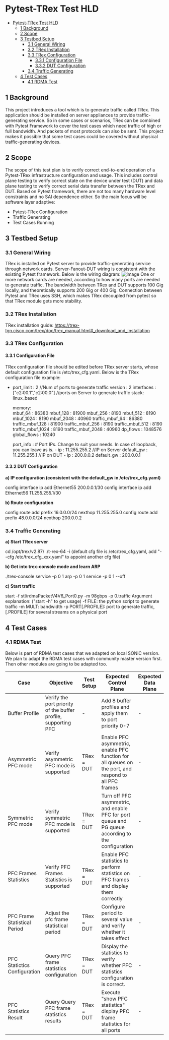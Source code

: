 # Pytest-TRex Test HLD

- [Pytest-TRex Test HLD](#pytest-trex-test-hld)
  * [1 Background](#1-background)
  * [2 Scope](#2-scope)
  * [3 Testbed Setup](#3-testbed-setup)
    + [3.1 General Wiring](#31-general-wiring)
    + [3.2 TRex Installation](#32-trex-installation)
    + [3.3 TRex Configuration](#33-trex-configuration)
      - [3.3.1 Configuration File](#331-configuration-file)
      - [3.3.2 DUT Configuration](#332-dut-configuration)
    + [3.4 Traffic Generating](#34-traffic-generating)
  * [4 Test Cases](#4-test-cases)
    + [4.1 RDMA Test](#41-rdma-test)

## 1 Background

This project introduces a tool which is to generate traffic called TRex. This application should be installed on server appliances to provide traffic-generating service. So in some cases or scenarios, TRex can be combined with Pytest Framework to cover the test cases which need traffic of high or full bandwidth. And packets of most protocols can also be sent. This project makes it possible that some test cases could be covered without physical traffic-generating devices.

## 2 Scope

The scope of this test plan is to verify correct end-to-end operation of a Pytest-TRex infrastructure configuration and usage. This includes control plane testing to verify correct state on the device under test (DUT) and data plane testing to verify correct serial data transfer between the TRex and DUT.
Based on Pytest framework, there are not too many hardware level constraints and no SAI dependence either. So the main focus will be software layer adaptive:
- Pytest-TRex Configuration
- Traffic Generating
- Test Cases Running

## 3 Testbed Setup

### 3.1 General Wiring

TRex is installed on Pytest server to provide traffic-generating service through network cards. Server-Fanout-DUT wiring is consistent with the existing Pytest framework.
Below is the wiring diagram:
![image](https://github.com/sonic-net/sonic-mgmt/assets/126938317/547cb37c-4a97-468c-9b7a-d7b7cbfbb86f)
One or more network cards are needed, according to how many ports are needed to generate traffic. The bandwidth between TRex and DUT supports 100 Gig locally, and theoretically supports 200 Gig or 400 Gig.
Connection between Pytest and TRex uses SSH, which makes TRex decoupled from pytest so that TRex module gets more stability.

### 3.2 TRex Installation

TRex installation guide: https://trex-tgn.cisco.com/trex/doc/trex_manual.html#_download_and_installation

### 3.3 TRex Configuration

#### 3.3.1 Configuration File

TRex configuration file should be edited before TRex server starts, whose default configuration file is /etc/trex_cfg.yaml.
Below is the TRex configuration file example:
- port_limit      : 2    //Num of ports to generate traffic
  version         : 2
  interfaces    : ["c2:00.1","c2:00.0"]    //ports on Server to generate traffic
  stack: linux_based

  memory:                                     
             mbuf_64     : 86380
             mbuf_128    : 81900
             mbuf_256    : 8190
             mbuf_512    : 8190
             mbuf_1024   : 8190
             mbuf_2048   : 40960
             traffic_mbuf_64     : 86380
             traffic_mbuf_128    : 81900
             traffic_mbuf_256    : 8190
             traffic_mbuf_512    : 8190
             traffic_mbuf_1024   : 8190
             traffic_mbuf_2048   : 40960
             dp_flows    : 1048576       
             global_flows : 10240    

  port_info       :  # Port IPs. Change to suit your needs. In case of loopback, you can leave as is.
          - ip         :  11.255.255.2    //IP on Server
            default_gw :  11.255.255.1    //IP on DUT
          - ip         :  200.0.0.2
            default_gw :  200.0.0.1
            
#### 3.3.2 DUT Configuration

**a) IP configuration (consistent with the default_gw in /etc/trex_cfg.yaml)**

config interface ip add Ethernet55 200.0.0.1/30
config interface ip add Ethernet56 11.255.255.1/30 

**b) Route configuration**

config route add prefix 16.0.0.0/24 nexthop 11.255.255.0
config route add prefix 48.0.0.0/24 nexthop 200.0.0.2

### 3.4 Traffic Generating

**a) Start TRex server**

cd /opt/trex/v2.87/
./t-rex-64 -i (default cfg file is /etc/trex_cfg.yaml, add "--cfg /etc/trex_cfg_xxx.yaml" to appoint another cfg file)

**b) Get into trex-console mode and learn ARP**

./trex-console
service -p 0 1
arp -p 0 1
service -p 0 1 --off

**c) Start traffic**

start -f stl/rdmaPacketV4V6_Port0.py -m 98gbps -p 0.traffic
Argument explanation: ("start -h" to get usage)
  -f FILE: the python script to generate traffic
  -m MULT: bandwidth
  -p PORT[.PROFILE]: port to generate traffic, [.PROFILE] for several streams on a physical port

## 4 Test Cases

### 4.1 RDMA Test

Below is part of RDMA test cases that we adapted on local SONiC version. We plan to adapt the RDMA test cases with community master version first. Then other modules are going to be adapted too.

| Case | Objective | Test Setup | Expected Control Plane | Expected Data Plane |
|-|-|-|-|-|
| Buffer Profile | Verify the port priority of the buffer profile, supporting PFC	| -	| Add 8 buffer profiles and apply them to port priority 0-7	| - |
| Asymmetric PFC mode	| Verify asymmetric PFC mode is supported	| TRex = DUT | Enable PFC asymmetric, enable PFC function for all queues on the port, and respond to all PFC frames	| - |
| Symmetric PFC mode | Verify symmetric PFC mode is supported	| TRex = DUT | Turn off PFC asymmetric, and enable PFC for port queue and PG queue according to the configuration	 | - |
| PFC Frames Statistics	| Verify PFC Frames Statistics is supported	| TRex = DUT | Enable PFC statistics to perform statistics on PFC frames and display them correctly	| - |
| PFC Frame Statistical Period	| Adjust the pfc frame statistical period	| TRex = DUT | Configure period to several value and verify whether it takes effect	| - |
| PFC Statictics Configuration	| Query PFC frame statistics configuration	| TRex = DUT	| Display the statistics to verify whether PFC statistics configuration is correct.	| - |
| PFC Statistics Result | Query	Query PFC frame statistics results	| TRex = DUT	| Execute "show PFC statistics" display PFC frame statistics for all ports	| - |
